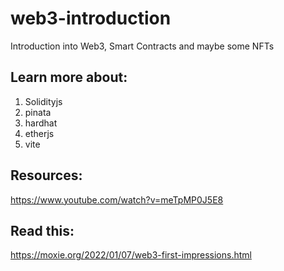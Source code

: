 # web3-introduction
Introduction into Web3, Smart Contracts and maybe some NFTs


## Learn more about: 
1. Solidityjs
2. pinata
3. hardhat
4. etherjs
5. vite

## Resources:
https://www.youtube.com/watch?v=meTpMP0J5E8

## Read this: 
https://moxie.org/2022/01/07/web3-first-impressions.html
